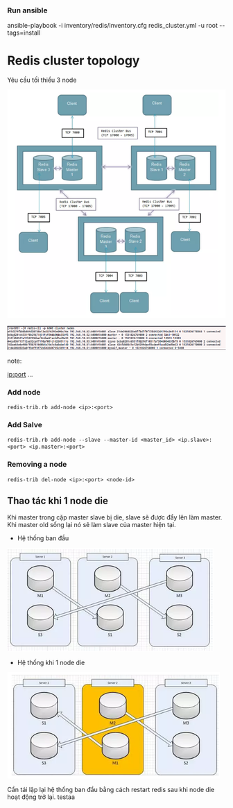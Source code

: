 ### Run ansible
   ansible-playbook -i inventory/redis/inventory.cfg redis_cluster.yml -u root --tags=install

# Redis cluster topology
Yêu cầu tối thiểu 3 node

![atom](../image/topo_redis_cluster.png)

![cluster node](../image/cluster_node.png)

note:

<id> <ip:port> <flags> <master> <ping-sent> <pong-recv> <config-epoch> <link-state> <slot> <slot> ... <slot>


### Add node
    redis-trib.rb add-node <ip>:<port>
### Add Salve
    redis-trib.rb add-node --slave --master-id <master_id> <ip.slave>:<port> <ip.master>:<port>

### Removing a node
    redis-trib del-node <ip>:<port> <node-id>

## Thao tác khi 1 node die

Khi master trong cặp master slave bị die, slave sẽ được đẩy lên làm master. Khi master old sống lại nó sẽ làm slave của master hiện tại.

- Hệ thống ban đầu

![aaa](../image/bt.png)

- Hệ thống khi 1 node die

![bb](../image/node_die.png)

Cần tái lập lại hệ thống ban đầu bằng cách restart redis sau khi node die hoạt động trở lại. testaa
